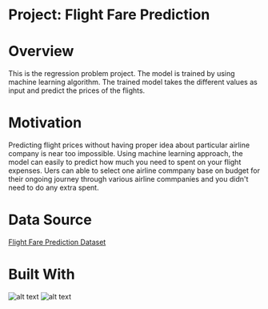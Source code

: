 # **Project: Flight Fare Prediction**

# **Overview**
This is the regression problem project. The model is trained by using machine learning algorithm. The trained model takes the different values as input and predict the prices of the flights.

# **Motivation**
Predicting flight prices without having proper idea about particular airline company is near too impossible. Using machine learning approach, the model can easily to predict how much you need to spent on your flight expenses. Uers can able to select one airline commpany base on budget for their ongoing journey through various airline commpanies and you didn't need to do any extra spent.

#  **Data Source**
[Flight Fare Prediction Dataset](https://www.kaggle.com/nikhilmittal/flight-fare-prediction-mh)

# Built With
![alt text](https://user-images.githubusercontent.com/50701303/109995026-00cbe300-7d36-11eb-88af-68ac03818b26.png)
![alt text](https://user-images.githubusercontent.com/50701303/109995181-2b1da080-7d36-11eb-920d-246b748ae47c.png)


